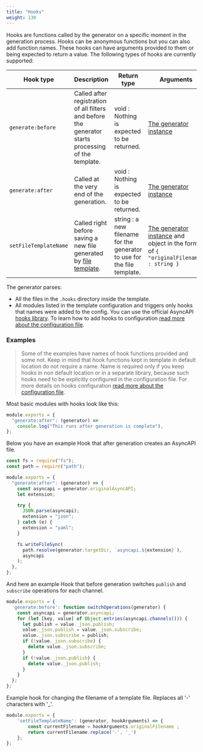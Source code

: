 ```yaml
---
title: "Hooks"
weight: 130
---
```


Hooks are functions called by the generator on a specific moment in the generation process. Hooks can be anonymous functions but you can also add function names. These hooks can have arguments provided to them or being expected to return a value.
The following types of hooks are currently supported:

| Hook type              | Description                                                                                          | Return type                                                             | Arguments                                                                                                                                           |
| ---------------------- | ---------------------------------------------------------------------------------------------------- | ----------------------------------------------------------------------- | --------------------------------------------------------------------------------------------------------------------------------------------------- |
| `generate:before`      | Called after registration of all filters and before the generator starts processing of the template. | void : Nothing is expected to be returned.                              | [The generator instance](https://github.com/asyncapi/generator/blob/master/docs/api.md)                                                             |
| `generate:after`       | Called at the very end of the generation.                                                            | void : Nothing is expected to be returned.                              | [The generator instance](https://github.com/asyncapi/generator/blob/master/docs/api.md)                                                             |
| `setFileTemplateName ` | Called right before saving a new file generated by [file template](./file-templates.md).             | string : a new filename for the generator to use for the file template. | [The generator instance](https://github.com/asyncapi/generator/blob/master/docs/api.md) and object in the form of `{ "originalFilename" : string }` |

The generator parses:

- All the files in the `.hooks` directory inside the template.
- All modules listed in the template configuration and triggers only hooks that names were added to the config. You can use the official AsyncAPI [hooks library](https://github.com/asyncapi/generator-hooks). To learn how to add hooks to configuration [read more about the configuration file](https://www.asyncapi.com/docs/tools/generator/configuration-file).

### Examples

> Some of the examples have names of hook functions provided and some not. Keep in mind that hook functions kept in template in default location do not require a name. Name is required only if you keep hooks in non default location or in a separate library, because such hooks need to be explicitly configured in the configuration file. For more details on hooks configuration [read more about the configuration file](https://www.asyncapi.com/docs/tools/generator/configuration-file).

Most basic modules with hooks look like this:

```js
module.exports = {
  "generate:after": (generator) =>
    console.log("This runs after generation is complete"),
};
```

Below you have an example Hook that after generation creates an AsyncAPI file.

```js
const fs = require("fs");
const path = require("path");

module.exports = {
  "generate:after": (generator) => {
    const asyncapi = generator.originalAsyncAPI;
    let extension;

    try {
      JSON.parse(asyncapi);
      extension = "json";
    } catch (e) {
      extension = "yaml";
    }

    fs.writeFileSync(
      path.resolve(generator.targetDir, `asyncapi.${extension}`),
      asyncapi
    );
  },
};
```

And here an example Hook that before generation switches `publish` and `subscribe` operations for each channel.

```js
module.exports = {
  'generate:before': function switchOperations(generator) {
    const asyncapi = generator.asyncapi;
    for (let [key, value] of Object.entries(asyncapi.channels())) {
      let publish = value._json.publish;
      value._json.publish = value._json.subscribe;
      value._json.subscribe = publish;
      if (!value._json.subscribe) {
        delete value._json.subscribe;
      }
      if (!value._json.publish) {
        delete value._json.publish;
      }
    }
  };
};
```

Example hook for changing the filename of a template file. Replaces all '-' characters with '\_'.

```js
module.exports = {
	'setFileTemplateName': (generator, hookArguments) => {
		const currentFilename = hookArguments.originalFilename ;
		return currentFilename.replace('-', '_')
	};
};
```
